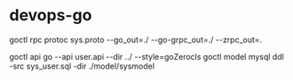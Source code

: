 # devops-go


goctl rpc protoc sys.proto --go_out=./ --go-grpc_out=./ --zrpc_out=.

goctl api go --api user.api --dir ../ --style=goZerocls
goctl model mysql ddl -src sys_user.sql -dir ./model/sysmodel